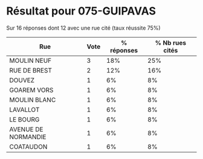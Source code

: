 # Résultat pour 075-GUIPAVAS

Sur 16 réponses dont 12 avec une rue cité (taux réussite 75%)

| Rue | Vote | % réponses | % Nb rues cités|
|-----|------|------------|----------------|
| MOULIN NEUF | 3 | 18% | 25%|
| RUE DE BREST | 2 | 12% | 16%|
| DOUVEZ | 1 | 6% | 8%|
| GOAREM VORS | 1 | 6% | 8%|
| MOULIN BLANC | 1 | 6% | 8%|
| LAVALLOT | 1 | 6% | 8%|
| LE BOURG | 1 | 6% | 8%|
| AVENUE DE NORMANDIE | 1 | 6% | 8%|
| COATAUDON | 1 | 6% | 8%|
